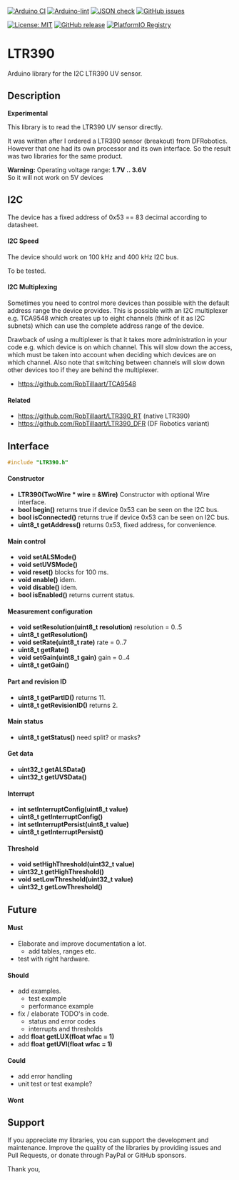 
[![Arduino CI](https://github.com/RobTillaart/LTR390_RT/workflows/Arduino%20CI/badge.svg)](https://github.com/marketplace/actions/arduino_ci)
[![Arduino-lint](https://github.com/RobTillaart/LTR390_RT/actions/workflows/arduino-lint.yml/badge.svg)](https://github.com/RobTillaart/LTR390_RT/actions/workflows/arduino-lint.yml)
[![JSON check](https://github.com/RobTillaart/LTR390_RT/actions/workflows/jsoncheck.yml/badge.svg)](https://github.com/RobTillaart/LTR390_RT/actions/workflows/jsoncheck.yml)
[![GitHub issues](https://img.shields.io/github/issues/RobTillaart/LTR390_RT.svg)](https://github.com/RobTillaart/LTR390_RT/issues)

[![License: MIT](https://img.shields.io/badge/license-MIT-green.svg)](https://github.com/RobTillaart/LTR390_RT/blob/master/LICENSE)
[![GitHub release](https://img.shields.io/github/release/RobTillaart/LTR390_RT.svg?maxAge=3600)](https://github.com/RobTillaart/LTR390_RT/releases)
[![PlatformIO Registry](https://badges.registry.platformio.org/packages/robtillaart/library/LTR390_RT.svg)](https://registry.platformio.org/libraries/robtillaart/LTR390_RT)


# LTR390

Arduino library for the I2C LTR390 UV sensor.


## Description

**Experimental**

This library is to read the LTR390 UV sensor directly.

It was written after I ordered a LTR390 sensor (breakout) from DFRobotics.
However that one had its own processor and its own interface. 
So the result was two libraries for the same product.

**Warning:** Operating voltage range: **1.7V .. 3.6V**  
So it will not work on 5V devices


## I2C

The device has a fixed address of 0x53 == 83 decimal according to datasheet.

#### I2C Speed

The device should work on 100 kHz and 400 kHz I2C bus.

To be tested.


#### I2C Multiplexing

Sometimes you need to control more devices than possible with the default
address range the device provides.
This is possible with an I2C multiplexer e.g. TCA9548 which creates up
to eight channels (think of it as I2C subnets) which can use the complete
address range of the device.

Drawback of using a multiplexer is that it takes more administration in
your code e.g. which device is on which channel.
This will slow down the access, which must be taken into account when
deciding which devices are on which channel.
Also note that switching between channels will slow down other devices
too if they are behind the multiplexer.

- https://github.com/RobTillaart/TCA9548


#### Related

- https://github.com/RobTillaart/LTR390_RT   (native LTR390)
- https://github.com/RobTillaart/LTR390_DFR  (DF Robotics variant)


## Interface

```cpp
#include "LTR390.h"
```

#### Constructor

- **LTR390(TwoWire \* wire = &Wire)** Constructor 
with optional Wire interface.
- **bool begin()** returns true if device 0x53 can be seen on the I2C bus.
- **bool isConnected()** returns true if device 0x53 can be seen on I2C bus.
- **uint8_t getAddress()** returns 0x53, fixed address, for convenience.


#### Main control

- **void setALSMode()**
- **void setUVSMode()**
- **void reset()** blocks for 100 ms.
- **void enable()** idem.
- **void disable()** idem.
- **bool isEnabled()** returns current status.


#### Measurement configuration

- **void setResolution(uint8_t resolution)** resolution = 0..5
- **uint8_t getResolution()**
- **void setRate(uint8_t rate)** rate = 0..7
- **uint8_t getRate()**
- **void setGain(uint8_t gain)** gain = 0..4
- **uint8_t getGain()**


#### Part and revision ID

- **uint8_t getPartID()** returns 11.
- **uint8_t getRevisionID()** returns 2.


#### Main status

- **uint8_t getStatus()** need split? or masks?


#### Get data

- **uint32_t getALSData()**
- **uint32_t getUVSData()**


#### Interrupt

- **int setInterruptConfig(uint8_t value)**
- **uint8_t getInterruptConfig()**
- **int setInterruptPersist(uint8_t value)**
- **uint8_t getInterruptPersist()**


#### Threshold

- **void setHighThreshold(uint32_t value)**
- **uint32_t getHighThreshold()**
- **void setLowThreshold(uint32_t value)**
- **uint32_t getLowThreshold()**


## Future

#### Must

- Elaborate and improve documentation a lot.
  - add tables, ranges etc.
- test with right hardware.

#### Should

- add examples.
  - test example
  - performance example
- fix / elaborate TODO's in code.
  - status and error codes
  - interrupts and thresholds
- add **float getLUX(float wfac = 1)**
- add **float getUVI(float wfac = 1)**

#### Could

- add error handling
- unit test or test example?

#### Wont


## Support

If you appreciate my libraries, you can support the development and maintenance.
Improve the quality of the libraries by providing issues and Pull Requests, or
donate through PayPal or GitHub sponsors.

Thank you,


